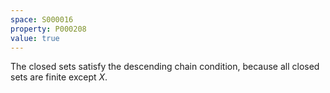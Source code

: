 ```yaml
---
space: S000016
property: P000208
value: true
---
```


The closed sets satisfy the descending chain condition, because all closed sets are finite except $X$.
